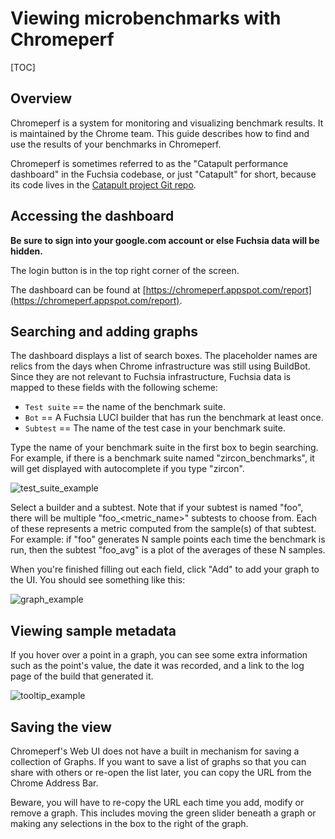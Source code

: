 # Viewing microbenchmarks with Chromeperf

[TOC]

## Overview

Chromeperf is a system for monitoring and visualizing benchmark results.
It is maintained by the Chrome team.  This guide describes how to find and
use the results of your benchmarks in Chromeperf.

Chromeperf is sometimes referred to as the "Catapult performance dashboard"
in the Fuchsia codebase, or just "Catapult" for short, because its code
lives in the [Catapult project Git repo][catapult-repo].

[catapult-repo]: <https://chromium.googlesource.com/catapult/>


## Accessing the dashboard

**Be sure to sign into your google.com account or else Fuchsia data will be hidden.**

The login button is in the top right corner of the screen.

The dashboard can be found at [https://chromeperf.appspot.com/report](https://chromeperf.appspot.com/report).


## Searching and adding graphs

The dashboard displays a list of search boxes.  The placeholder names are relics from the
days when Chrome infrastructure was still using BuildBot.  Since they are not relevant to
Fuchsia infrastructure, Fuchsia data is mapped to these fields with the following scheme:

* `Test suite` == the name of the benchmark suite.
* `Bot` == A Fuchsia LUCI builder that has run the benchmark at least once.
* `Subtest` == The name of the test case in your benchmark suite.

Type the name of your benchmark suite in the first box to begin searching.  For
example, if there is a benchmark suite named "zircon_benchmarks", it will get
displayed with autocomplete if you type "zircon".

![test_suite_example](/docs/images/benchmarking/test_suite_example.png "test_suite_example")

Select a builder and a subtest.  Note that if your subtest is named "foo", there will be
multiple "foo_<metric_name>" subtests to choose from.  Each of these represents a metric
computed from the sample(s) of that subtest.   For example: if "foo" generates N sample
points each time the benchmark is run, then the subtest "foo_avg" is a plot of the
averages of these N samples.

When you're finished filling out each field, click "Add" to add your graph to the UI.
You should see something like this:

![graph_example](/docs/images/benchmarking/graph_example.png "graph_example")


## Viewing sample metadata

If you hover over a point in a graph, you can see some extra information such as the
point's value, the date it was recorded, and a link to the log page of the build that
generated it.

![tooltip_example](/docs/images/benchmarking/tooltip_example.png "tooltip_example")


## Saving the view

Chromeperf's Web UI does not have a built in mechanism for saving a collection
of Graphs.  If you want to save a list of graphs so that you can share with others or
re-open the list later, you can copy the URL from the Chrome Address Bar.

Beware, you will have to re-copy the URL each time you add, modify or remove a graph. This
includes moving the green slider beneath a graph or making any selections in the box to
the right of the graph.

